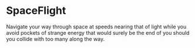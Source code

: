 # SpaceFlight
Navigate your way through space at speeds nearing that of light while you avoid pockets of strange energy that would surely be the end of you should you collide with too many along the way.
